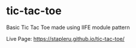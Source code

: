 # tic-tac-toe

Basic Tic Tac Toe made using IIFE module pattern

Live Page: https://stapleru.github.io/tic-tac-toe/